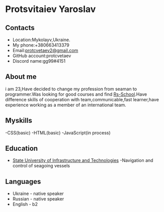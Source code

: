 # Protsvitaiev Yaroslav
## Contacts
- Location:Mykolayv,Ukraine.
- My phone:+380663413379
- Email:protcvetaev2@gmail.com
- GitHub account:protcvetaev
- Discord name:gg99#4151
## About me
i am 23,Have decided to change my profession from seaman to programmer.Was looking for good courses and find [Rs-School](https://rs.school/index.html).Have difference skills of cooperation with team,communicable,fast learner,have experience working as a member of an international team.
## Myskills
-CSS(basic)
-HTML(basic)
-JavaScript(in process)
## Education
- [State University of Infrastructure and Technologies](https://duit.edu.ua/)
 -Navigation and control of seagoing vessels
 ## Languages
 - Ukraine - native speaker
 - Russian - native speaker
 - English - b2
